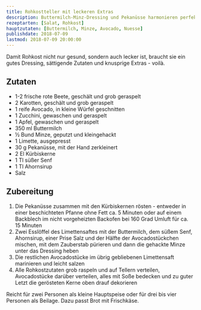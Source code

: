 ```yaml
---
title: Rohkostteller mit leckeren Extras
description: Buttermilch-Minz-Dressing und Pekanüsse harmonieren perfekt dazu
rezeptarten: [Salat, Rohkost]
hauptzutaten: [Buttermilch, Minze, Avocado, Nuesse]
publishdate: 2018-07-09
lastmod: 2018-07-09 20:00:00
---
```


Damit Rohkost nicht nur gesund, sondern auch lecker ist, braucht sie ein gutes Dressing, sättigende Zutaten und knusprige Extras - voilà.


## Zutaten

- 1-2 frische rote Beete, geschält und grob geraspelt
- 2 Karotten, geschält und grob geraspelt
- 1 reife Avocado, in kleine Würfel geschnitten
- 1 Zucchini, gewaschen und geraspelt
- 1 Apfel, gewaschen und geraspelt
- 350 ml Buttermilch
- ½ Bund Minze, geputzt und kleingehackt
- 1 Limette, ausgepresst
- 30 g Pekanüsse, mit der Hand zerkleinert
- 2 El Kürbiskerne
- 1 Tl süßer Senf
- 1 Tl Ahornsirup
- Salz


## Zubereitung

1. Die Pekanüsse zusammen mit den Kürbiskernen rösten - entweder in einer beschichteten Pfanne ohne Fett ca. 5 Minuten oder auf einem Backblech im nicht vorgeheizten Backofen bei 160 Grad Umluft für ca. 15 Minuten
2. Zwei Esslöffel des Limettensaftes mit der Buttermilch, dem süßem Senf, Ahornsirup, einer Prise Salz und der Hälfte der Avocadostückchen mischen, mit dem Zauberstab pürieren und dann die gehackte Minze unter das Dressing heben
3. Die restlichen Avocadostücke im übrig gebliebenen Limettensaft marinieren und leicht salzen
4. Alle Rohkostzutaten grob raspeln und auf Tellern verteilen, Avocadostücke darüber verteilen, alles mit Soße bedecken und zu guter Letzt die gerösteten Kerne oben drauf dekorieren

Reicht für zwei Personen als kleine Hauptspeise oder für drei bis vier Personen als Beilage. Dazu passt Brot mit Frischkäse.
